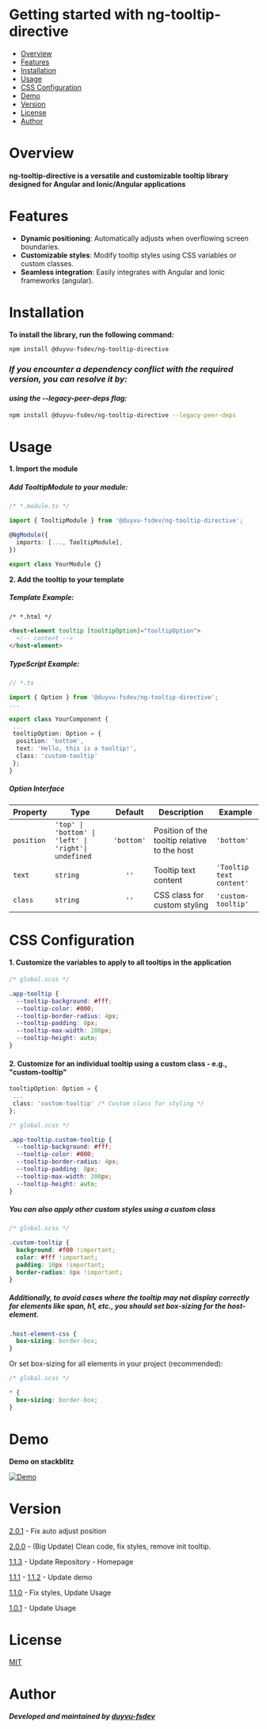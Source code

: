 # Getting started with ng-tooltip-directive

- [Overview](#overview)
- [Features](#features)
- [Installation](#installation)
- [Usage](#usage)
- [CSS Configuration](#css-configuration)
- [Demo](#demo)
- [Version](#version)
- [License](#license)
- [Author](#author)

# Overview

#### ng-tooltip-directive is a versatile and customizable tooltip library designed for Angular and Ionic/Angular applications

# Features

- **Dynamic positioning**: Automatically adjusts when overflowing screen boundaries.
- **Customizable styles**: Modify tooltip styles using CSS variables or custom classes.
- **Seamless integration**: Easily integrates with Angular and Ionic frameworks (angular).

# Installation

**To install the library, run the following command:**

```bash
npm install @duyvu-fsdev/ng-tooltip-directive
```

### _If you encounter a dependency conflict with the required version, you can resolve it by:_

#### _using the --legacy-peer-deps flag:_

```bash
npm install @duyvu-fsdev/ng-tooltip-directive --legacy-peer-deps
```

# Usage

**1. Import the module**

##### Add TooltipModule to your module:

```typescript
/* *.module.ts */

import { TooltipModule } from '@duyvu-fsdev/ng-tooltip-directive';

@NgModule({
  imports: [..., TooltipModule],
})

export class YourModule {}
```

**2. Add the tooltip to your template**

##### Template Example:

```html
/* *.html */

<host-element tooltip [tooltipOption]="tooltipOption">
  <!-- content -->
</host-element>
```

##### TypeScript Example:

```typescript
// *.ts

import { Option } from '@duyvu-fsdev/ng-tooltip-directive';
...

export class YourComponent {
 ...
 tooltipOption: Option = {
  position: 'bottom',
  text: 'Hello, this is a tooltip!',
  class: 'custom-tooltip'
 };
}
```

##### Option Interface

| Property   | Type                                                 |  Default   | Description                                  | Example                  |
| ---------- | ---------------------------------------------------- | :--------: | -------------------------------------------- | ------------------------ |
| `position` | `'top' \| 'bottom' \| 'left' \| 'right'\| undefined` | `'bottom'` | Position of the tooltip relative to the host | `'bottom'`               |
| `text`     | `string`                                             |    `''`    | Tooltip text content                         | `'Tooltip text content'` |
| `class`    | `string`                                             |    `''`    | CSS class for custom styling                 | `'custom-tooltip'`       |

# CSS Configuration

#### 1. Customize the variables to apply to all tooltips in the application

```scss
/* global.scss */

.app-tooltip {
  --tooltip-background: #fff;
  --tooltip-color: #000;
  --tooltip-border-radius: 4px;
  --tooltip-padding: 8px;
  --tooltip-max-width: 200px;
  --tooltip-height: auto;
}
```

#### 2. Customize for an individual tooltip using a custom class - e.g., "custom-tooltip"

```typescript
tooltipOption: Option = {
 ...
 class: 'custom-tooltip' /* Custom class for styling */
};
```

```scss
/* global.scss */

.app-tooltip.custom-tooltip {
  --tooltip-background: #fff;
  --tooltip-color: #000;
  --tooltip-border-radius: 4px;
  --tooltip-padding: 8px;
  --tooltip-max-width: 200px;
  --tooltip-height: auto;
}
```

##### You can also apply other custom styles using a custom class

```scss
/* global.scss */

.custom-tooltip {
  background: #f00 !important;
  color: #fff !important;
  padding: 10px !important;
  border-radius: 8px !important;
}
```

##### Additionally, to avoid cases where the tooltip may not display correctly for elements like span, h1, etc., you should set box-sizing for the host-element.

```scss
.host-element-css {
  box-sizing: border-box;
}
```

Or set box-sizing for all elements in your project (recommended):

```scss
/* global.scss */

* {
  box-sizing: border-box;
}
```

# Demo

**Demo on stackblitz**

[![Demo](https://github.com/user-attachments/assets/ad4a39e7-c062-43ef-b76f-55242a809f82)](https://stackblitz.com/~/github.com/duyvu-fsdev/ng-tooltip-directive-demo)

# Version

[2.0.1](https://www.npmjs.com/package/@duyvu-fsdev/ng-tooltip-directive/v/2.0.1) - Fix auto adjust position

[2.0.0](https://www.npmjs.com/package/@duyvu-fsdev/ng-tooltip-directive/v/2.0.0) - (Big Update) Clean code, fix styles, remove init tooltip.

[1.1.3](https://www.npmjs.com/package/@duyvu-fsdev/ng-tooltip-directive/v/1.1.3) - Update Repository - Homepage

[1.1.1](https://www.npmjs.com/package/@duyvu-fsdev/ng-tooltip-directive/v/1.1.1) - [1.1.2](https://www.npmjs.com/package/@duyvu-fsdev/ng-tooltip-directive/v/1.1.2) - Update demo

[1.1.0](https://www.npmjs.com/package/@duyvu-fsdev/ng-tooltip-directive/v/1.1.0) - Fix styles, Update Usage

[1.0.1](https://www.npmjs.com/package/@duyvu-fsdev/ng-tooltip-directive/v/1.0.1) - Update Usage

# License

[MIT](https://choosealicense.com/licenses/mit/)

# Author

##### Developed and maintained by [duyvu-fsdev](https://github.com/duyvu-fsdev)
